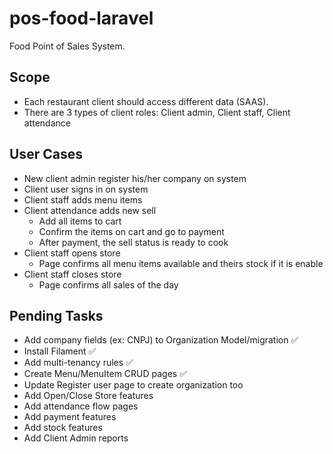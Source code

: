 # pos-food-laravel

Food Point of Sales System.

## Scope

- Each restaurant client should access different data (SAAS).
- There are 3 types of client roles: Client admin, Client staff, Client attendance

## User Cases

- New client admin register his/her company on system
- Client user signs in on system
- Client staff adds menu items
- Client attendance adds new sell
  - Add all items to cart
  - Confirm the items on cart and go to payment
  - After payment, the sell status is ready to cook
- Client staff opens store
  - Page confirms all menu items available and theirs stock if it is enable
- Client staff closes store
  - Page confirms all sales of the day

## Pending Tasks

- Add company fields (ex: CNPJ) to Organization Model/migration :white_check_mark:
- Install Filament :white_check_mark:
- Add multi-tenancy rules :white_check_mark:
- Create Menu/MenuItem CRUD pages :white_check_mark:
- Update Register user page to create organization too
- Add Open/Close Store features
- Add attendance flow pages
- Add payment features
- Add stock features
- Add Client Admin reports
